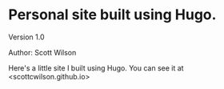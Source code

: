 # Personal site built using Hugo. 

Version 1.0

Author: Scott Wilson

Here's a little site I built using Hugo.
You can see it at <scottcwilson.github.io>
